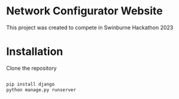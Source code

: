 # Network Configurator Website

This project was created to compete in Swinburne Hackathon 2023

# Installation

Clone the repository
```python

pip install django
python manage.py runserver

```
